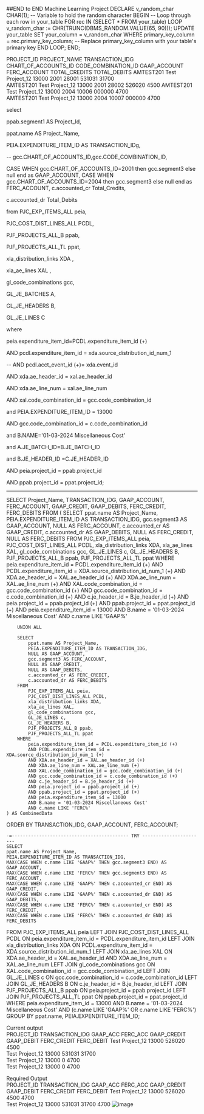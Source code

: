 ##END to END Machine Learning Project
DECLARE
   v_random_char CHAR(1); -- Variable to hold the random character
BEGIN
   -- Loop through each row in your_table
   FOR rec IN (SELECT * FROM your_table) LOOP
      v_random_char := CHR(TRUNC(DBMS_RANDOM.VALUE(65, 90)));
      UPDATE your_table
      SET your_column = v_random_char
      WHERE primary_key_column = rec.primary_key_column; -- Replace primary_key_column with your table's primary key
   END LOOP;
END;


PROJECT_ID	PROJECT_NAME	TRANSACTION_IDG	CHART_OF_ACCOUNTS_ID	CODE_COMBINATION_ID	GAAP_ACCOUNT	FERC_ACCOUNT	TOTAL_CREDITS	TOTAL_DEBITS
AMTEST201	Test Project_12	13000	2001	28001	531031		31700	
AMTEST201	Test Project_12	13000	2001	28002	526020			4500
AMTEST201	Test Project_12	13000	2004	10006		000000	4700	
AMTEST201	Test Project_12	13000	2004	10007		000000		4700




select
 
ppab.segment1 AS  Project_Id,
 
ppat.name AS Project_Name,
 
PEIA.EXPENDITURE_ITEM_ID AS TRANSACTION_IDg,
 
-- gcc.CHART_OF_ACCOUNTS_ID,gcc.CODE_COMBINATION_ID,
 
CASE WHEN gcc.CHART_OF_ACCOUNTS_ID=2001 then 
gcc.segment3   else null end as GAAP_ACCOUNT,
CASE WHEN gcc.CHART_OF_ACCOUNTS_ID=2004 then 
gcc.segment3   else null end as FERC_ACCOUNT,
c.accounted_cr Total_Credits,
 
c.accounted_dr Total_Debits
 
from PJC_EXP_ITEMS_ALL peia,
 
PJC_COST_DIST_LINES_ALL PCDL,
 
PJF_PROJECTS_ALL_B ppab,
 
PJF_PROJECTS_ALL_TL ppat,
 
xla_distribution_links XDA ,
 
xla_ae_lines XAL ,
 
gl_code_combinations gcc,
 
GL_JE_BATCHES A,
 
GL_JE_HEADERS B,
 
GL_JE_LINES C
 
where
 
peia.expenditure_item_id=PCDL.expenditure_item_id (+)
 
AND pcdl.expenditure_item_id = xda.source_distribution_id_num_1
 
-- AND pcdl.acct_event_id (+)= xda.event_id
 
AND xda.ae_header_id = xal.ae_header_id
 
AND xda.ae_line_num = xal.ae_line_num
 
AND xal.code_combination_id = gcc.code_combination_id
 
and PEIA.EXPENDITURE_ITEM_ID = 13000
 
AND gcc.code_combination_id = c.code_combination_id
 
and B.NAME='01-03-2024 Miscellaneous Cost'
 
and A.JE_BATCH_ID=B.JE_BATCH_ID
 
and B.JE_HEADER_ID =C.JE_HEADER_ID
 
AND peia.project_id = ppab.project_id
 
AND ppab.project_id = ppat.project_id;


-------------------------------
SELECT
    Project_Name,
    TRANSACTION_IDG,
    GAAP_ACCOUNT,
    FERC_ACCOUNT,
    GAAP_CREDIT,
    GAAP_DEBITS,
    FERC_CREDIT,
    FERC_DEBITS
FROM
    (
        SELECT
            ppat.name AS Project_Name,
            PEIA.EXPENDITURE_ITEM_ID AS TRANSACTION_IDG,
            gcc.segment3 AS GAAP_ACCOUNT,
            NULL AS FERC_ACCOUNT,
            c.accounted_cr AS GAAP_CREDIT,
            c.accounted_dr AS GAAP_DEBITS,
            NULL AS FERC_CREDIT,
            NULL AS FERC_DEBITS
        FROM
            PJC_EXP_ITEMS_ALL peia,
            PJC_COST_DIST_LINES_ALL PCDL,
            xla_distribution_links XDA,
            xla_ae_lines XAL,
            gl_code_combinations gcc,
            GL_JE_LINES c,
            GL_JE_HEADERS B,
            PJF_PROJECTS_ALL_B ppab,
            PJF_PROJECTS_ALL_TL ppat
        WHERE
            peia.expenditure_item_id = PCDL.expenditure_item_id (+)
            AND PCDL.expenditure_item_id = XDA.source_distribution_id_num_1 (+)
            AND XDA.ae_header_id = XAL.ae_header_id (+)
            AND XDA.ae_line_num = XAL.ae_line_num (+)
            AND XAL.code_combination_id = gcc.code_combination_id (+)
            AND gcc.code_combination_id = c.code_combination_id (+)
            AND c.je_header_id = B.je_header_id (+)
            AND peia.project_id = ppab.project_id (+)
            AND ppab.project_id = ppat.project_id (+)
            AND peia.expenditure_item_id = 13000
            AND B.name = '01-03-2024 Miscellaneous Cost'
            AND c.name LIKE 'GAAP%'

        UNION ALL

        SELECT
            ppat.name AS Project_Name,
            PEIA.EXPENDITURE_ITEM_ID AS TRANSACTION_IDG,
            NULL AS GAAP_ACCOUNT,
            gcc.segment3 AS FERC_ACCOUNT,
            NULL AS GAAP_CREDIT,
            NULL AS GAAP_DEBITS,
            c.accounted_cr AS FERC_CREDIT,
            c.accounted_dr AS FERC_DEBITS
        FROM
            PJC_EXP_ITEMS_ALL peia,
            PJC_COST_DIST_LINES_ALL PCDL,
            xla_distribution_links XDA,
            xla_ae_lines XAL,
            gl_code_combinations gcc,
            GL_JE_LINES c,
            GL_JE_HEADERS B,
            PJF_PROJECTS_ALL_B ppab,
            PJF_PROJECTS_ALL_TL ppat
        WHERE
            peia.expenditure_item_id = PCDL.expenditure_item_id (+)
            AND PCDL.expenditure_item_id = XDA.source_distribution_id_num_1 (+)
            AND XDA.ae_header_id = XAL.ae_header_id (+)
            AND XDA.ae_line_num = XAL.ae_line_num (+)
            AND XAL.code_combination_id = gcc.code_combination_id (+)
            AND gcc.code_combination_id = c.code_combination_id (+)
            AND c.je_header_id = B.je_header_id (+)
            AND peia.project_id = ppab.project_id (+)
            AND ppab.project_id = ppat.project_id (+)
            AND peia.expenditure_item_id = 13000
            AND B.name = '01-03-2024 Miscellaneous Cost'
            AND c.name LIKE 'FERC%'
    ) AS CombinedData
ORDER BY
    TRANSACTION_IDG, GAAP_ACCOUNT, FERC_ACCOUNT;



    -=------------------------------------------- TRY -----------------------
    SELECT
    ppat.name AS Project_Name,
    PEIA.EXPENDITURE_ITEM_ID AS TRANSACTION_IDG,
    MAX(CASE WHEN c.name LIKE 'GAAP%' THEN gcc.segment3 END) AS GAAP_ACCOUNT,
    MAX(CASE WHEN c.name LIKE 'FERC%' THEN gcc.segment3 END) AS FERC_ACCOUNT,
    MAX(CASE WHEN c.name LIKE 'GAAP%' THEN c.accounted_cr END) AS GAAP_CREDIT,
    MAX(CASE WHEN c.name LIKE 'GAAP%' THEN c.accounted_dr END) AS GAAP_DEBITS,
    MAX(CASE WHEN c.name LIKE 'FERC%' THEN c.accounted_cr END) AS FERC_CREDIT,
    MAX(CASE WHEN c.name LIKE 'FERC%' THEN c.accounted_dr END) AS FERC_DEBITS
FROM
    PJC_EXP_ITEMS_ALL peia
    LEFT JOIN PJC_COST_DIST_LINES_ALL PCDL ON peia.expenditure_item_id = PCDL.expenditure_item_id
    LEFT JOIN xla_distribution_links XDA ON PCDL.expenditure_item_id = XDA.source_distribution_id_num_1
    LEFT JOIN xla_ae_lines XAL ON XDA.ae_header_id = XAL.ae_header_id AND XDA.ae_line_num = XAL.ae_line_num
    LEFT JOIN gl_code_combinations gcc ON XAL.code_combination_id = gcc.code_combination_id
    LEFT JOIN GL_JE_LINES c ON gcc.code_combination_id = c.code_combination_id
    LEFT JOIN GL_JE_HEADERS B ON c.je_header_id = B.je_header_id
    LEFT JOIN PJF_PROJECTS_ALL_B ppab ON peia.project_id = ppab.project_id
    LEFT JOIN PJF_PROJECTS_ALL_TL ppat ON ppab.project_id = ppat.project_id
WHERE
    peia.expenditure_item_id = 13000
    AND B.name = '01-03-2024 Miscellaneous Cost'
    AND (c.name LIKE 'GAAP%' OR c.name LIKE 'FERC%')
GROUP BY
    ppat.name,
    PEIA.EXPENDITURE_ITEM_ID;




Current output							
PROJECT_ID	TRANSACTION_IDG	GAAP_ACC	FERC_ACC	GAAP_CREDIT	GAAP_DEBIT	FERC_CREDIT	FERC_DEBIT
Test Project_12	13000	526020			4500		
Test Project_12	13000	531031		31700			
Test Project_12	13000		0			4700	
Test Project_12	13000		0				4700
							
Required Output							
PROJECT_ID	TRANSACTION_IDG	GAAP_ACC	FERC_ACC	GAAP_CREDIT	GAAP_DEBIT	FERC_CREDIT	FERC_DEBIT
Test Project_12	13000	526020			4500	4700	
Test Project_12	13000	531031		31700			4700
![image](https://github.com/HiteshBhanushali/mlproject/assets/53942499/5b01a7fc-4320-4672-b212-a24e18ff238b)


